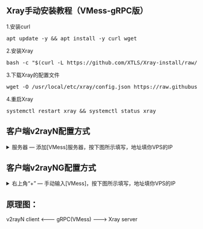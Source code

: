## Xray手动安装教程（VMess-gRPC版）

1.安装curl

<pre>apt update -y && apt install -y curl wget</pre>

2.安装Xray

<pre>bash -c "$(curl -L https://github.com/XTLS/Xray-install/raw/main/install-release.sh)" @ install</pre>

3.下载Xray的配置文件

<pre>wget -O /usr/local/etc/xray/config.json https://raw.githubusercontent.com/chika0801/Xray-examples/main/VMess-gRPC/config_server.json</pre>

4.重启Xray

<pre>systemctl restart xray && systemctl status xray</pre>

## 客户端v2rayN配置方式

<details><summary>服务器 — 添加[VMess]服务器，按下图所示填写，地址填你VPS的IP</summary>

![1](https://user-images.githubusercontent.com/88967758/133038521-a5ff5c72-4743-4193-aa7b-b805a1f730aa.jpg)</details>

## 客户端v2rayNG配置方式

<details><summary>右上角“+” — 手动输入[VMess]，按下图所示填写，地址填你VPS的IP</summary>

![Screenshot_20210913-150332](https://user-images.githubusercontent.com/88967758/133039075-cf96a28b-1729-4d98-9f66-2ee97beea469.jpg)</details>

## 原理图：
v2rayN client <--- gRPC(VMess) ---> Xray server
